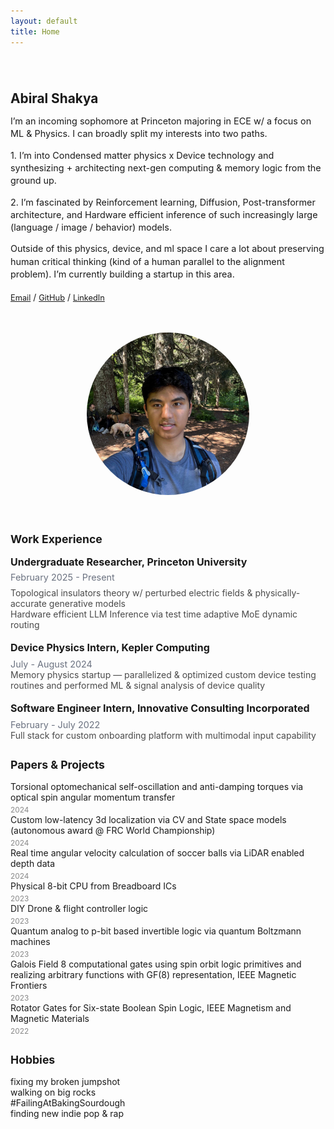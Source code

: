 ```yaml
---
layout: default
title: Home
---
```


<div style="display: flex; align-items: center; justify-content: center; gap: 48px; margin-top: 40px; flex-wrap: wrap;">
  <div style="flex: 1 1 380px; min-width: 320px; max-width: 600px;">
    <h1 style="font-size: 1.3rem; margin-bottom: 5px;">Abiral Shakya</h1>
    <p style="font-size: 0.9rem; line-height: 1.4; margin-bottom: 5px;">I’m an incoming sophomore at Princeton majoring in ECE w/ a focus on ML & Physics. I can broadly split my interests into two paths.
</p>
<p style="font-size: 0.9rem; line-height: 1.4; margin-bottom: 5px;">	1.  I’m into Condensed matter physics x Device technology and synthesizing + architecting next-gen computing & memory logic from the ground up. </p>
<p style="font-size: 0.9rem; line-height: 1.4; margin-bottom: 5px;">	2. I’m fascinated by Reinforcement learning, Diffusion, Post-transformer architecture, and Hardware efficient inference of such increasingly large (language / image / behavior) models. 

</p>
    <p style="font-size: 0.9rem; line-height: 1.4; margin-bottom: 5px;">Outside of this physics, device, and ml space I care a lot about preserving human critical thinking (kind of a human parallel to the alignment problem). I’m currently building a startup in this area. </p>
    <p style="font-size: 0.7rem; line-height: 1.4; margin-bottom: 5px;"> </p>
    <div class="about-links" style="margin-top: 18px;">
  <a style="font-size: 0.8rem;" href="mailto:abiral@princeton.edu">Email</a> /
  <a style="font-size: 0.8rem;" href="https://github.com/abiralshakya">GitHub</a> /
  <a style="font-size: 0.8rem;" href="https://linkedin.com/in/abiralshakya">LinkedIn</a>
</div>
  </div>
  <div style="flex: 0 0 260px; display: flex; flex-direction: column; align-items: center;">
    <img src="/images/profile.jpg" alt="Abiral Shakya" class="profile-pic" style="width: 260px; height: 260px; object-fit: cover; border-radius: 50%; display: block; margin: 0 auto; background: #eee; border: none;" />
  </div>
</div>

<div style="height: 32px;"></div>

<h2 style="font-size: 1.1rem; margin-bottom: 16px; margin-top: 28px;">Work Experience</h2>
<div class="section-card" style="margin-bottom: 18px;">
  <div style="font-size: 1rem; font-weight: bold; margin-bottom: 6px;">Undergraduate Researcher, Princeton University</div>
  <div style="color: #6b7280; font-size: 0.9rem; margin-bottom: 8px;">February 2025 - Present</div>
  <div style="color: #4a4a4a;">Topological insulators theory w/ perturbed electric fields & physically-accurate generative models<br>Hardware efficient LLM Inference via test time adaptive MoE dynamic routing</div>
</div>
<div class="section-card" style="margin-bottom: 18px;">
  <div style="font-size: 1rem; font-weight: bold; margin-bottom: 8px;">Device Physics Intern, Kepler Computing</div>
  <div style="color: #6b7280; font-size: 0.9rem;">July - August 2024</div>
   <div style="color: #4a4a4a;"> Memory physics startup — parallelized & optimized custom device testing routines and performed ML & signal analysis of device quality</div>
</div>
<div class="section-card" style="margin-bottom: 28px;">
  <div style="font-size: 1rem; font-weight: bold; margin-bottom: 8px;">Software Engineer Intern, Innovative Consulting Incorporated</div>
  <div style="color: #6b7280; font-size: 0.9rem;">February - July 2022</div>
  <div style="color: #4a4a4a;"> Full stack for custom onboarding platform with multimodal input capability </div>
</div>

<h2 style="font-size: 1.1rem;margin-bottom: 16px; margin-top: 28px;">Papers & Projects</h2>
<div class="projects-grid" style="margin-bottom: 28px;">
  <div class="project-item">Torsional optomechanical self-oscillation and anti-damping torques via optical spin angular momentum transfer<br><span style="display:block;color:#888;font-size:0.85em;margin-top:4px;">2024</span></div>
  <div class="project-item">Custom low-latency 3d localization via CV and State space models (autonomous award @ FRC World Championship)<br><span style="display:block;color:#888;font-size:0.85em;margin-top:4px;">2024</span></div>
  <div class="project-item">Real time angular velocity calculation of soccer balls via LiDAR enabled depth data<br><span style="display:block;color:#888;font-size:0.85em;margin-top:4px;">2024</span></div>
  <div class="project-item">Physical 8-bit CPU from Breadboard ICs<br><span style="display:block;color:#888;font-size:0.85em;margin-top:4px;">2023</span></div>
  <div class="project-item">DIY Drone & flight controller logic<br><span style="display:block;color:#888;font-size:0.85em;margin-top:4px;">2023</span></div>
  <div class="project-item">Quantum analog to p-bit based invertible logic via quantum Boltzmann machines<br><span style="display:block;color:#888;font-size:0.85em;margin-top:4px;">2023</span></div>
  <div class="project-item">Galois Field 8 computational gates using spin orbit logic primitives and realizing arbitrary functions with GF(8) representation, IEEE Magnetic Frontiers<br><span style="display:block;color:#888;font-size:0.85em;margin-top:4px;">2023</span></div>
  <div class="project-item">Rotator Gates for Six-state Boolean Spin Logic, IEEE Magnetism and Magnetic Materials<br><span style="display:block;color:#888;font-size:0.85em;margin-top:4px;">2022</span></div>
</div>

<h2 style="font-size: 1.1rem; margin-bottom: 16px; margin-top: 28px;">Hobbies</h2>
<div class="hobbies-list" style="margin-bottom: 28px;">
  <div class="hobby-item">fixing my broken jumpshot</div>
  <div class="hobby-item">walking on big rocks</div>
  <div class="hobby-item">#FailingAtBakingSourdough</div>
  <div class="hobby-item">finding new indie pop & rap</div>
</div> 